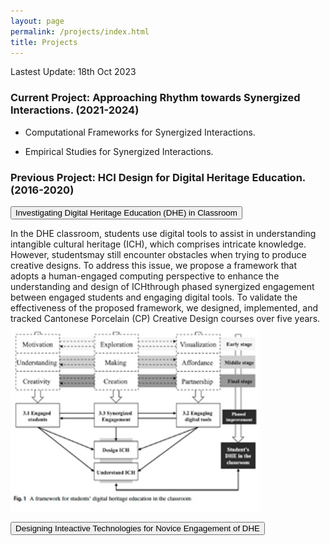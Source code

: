 ```yaml
---
layout: page
permalink: /projects/index.html
title: Projects
---
```


Lastest Update: 18th Oct 2023

### Current Project: Approaching Rhythm towards Synergized Interactions. (2021-2024)

- Computational Frameworks for Synergized Interactions.

- Empirical Studies for Synergized Interactions.


### Previous Project: HCI Design for Digital Heritage Education. (2016-2020)

<button class="collapse-btn">Investigating Digital Heritage Education (DHE) in Classroom</button>
<div class="content">
  In the DHE classroom, students use digital tools to assist in understanding intangible cultural heritage (ICH), which comprises intricate knowledge. However, studentsmay still encounter obstacles when trying to produce creative designs. To address this issue, we propose a framework that adopts a human-engaged computing perspective to enhance the understanding and design of ICHthrough phased synergized engagement between engaged students and engaging digital tools. To validate the effectiveness of the proposed framework, we designed, implemented, and tracked Cantonese Porcelain (CP) Creative Design courses over five years. 
<img src="/images/dhe.jpg">
</div>


<button id="toggle-btn">Designing Inteactive Technologies for Novice Engagement of DHE</button>
<div id="content" style="display: none;">
  <p>The purpose of this project is to explore interactive technologies to learning Intangible Cultural Heritage (ICH) through embodied interaction with focus on learning and experience with traditional Cantonese Porcelain crafting. In addition to exploring the effects of various interactive technologies on learning Intangible Cultural Heritage (ICH), we also place particular emphasis on the positive implications of integrating mobile augmented reality technology with physical ICH materials as a novel perspective for enhancing novice engagement and understanding of ICH.
<img src="/images/webar.jpg">></p>
</div>